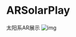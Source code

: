 # ARSolarPlay
太阳系AR展示
 ![img](https://github.com/miliPolo/ARSolarPlay/raw/TestBranch/ARSolarPlay/ARSolarPlay.gif)



